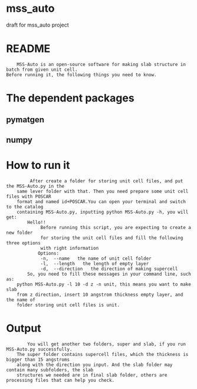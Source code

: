 # mss_auto
draft for  mss_auto project
# README
        MSS-Auto is an open-source software for making slab structure in batch from given unit cell. 
    Before running it, the following things you need to know.
# The dependent packages
## pymatgen
## numpy
# How to run it
             After create a folder for storing unit cell files, and put the MSS-Auto.py in the 
        same lever folder with that. Then you need prepare some unit cell files with POSCAR
        format and named id+POSCAR.You can open your terminal and switch to the catalog 
        containing MSS-Auto.py, inputting python MSS-Auto.py -h, you will get:
            Hello!!
                 Before running this script, you are expecting to create a new folder
                 for storing the unit cell files and fill the following three options
                 with right information
                Options:
                 -n,  --name   the name of unit cell folder
                 -l,  --length   the length of empty layer
                 -d,  --direction   the direction of making supercell
            So, you need to fill these messages in your command line, such as:
        python MSS-Auto.py -l 10 -d z -n unit, this means you want to make slab 
        from z direction, insert 10 angstrom thickness empty layer, and the name of 
        folder storing unit cell files is unit.
# Output
            You will get another two folders, super and slab, if you run MSS-Auto.py successfully. 
        The super folder contains supercell files, which the thickness is bigger than 15 angstroms 
        along with the direction you input. And the slab folder may contain many subfolders, the slab
        structures we needed are in final slab folder, others are processing files that can help you check.  
 
 
 
 

        
        
        
